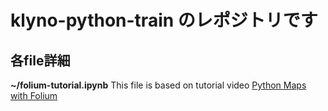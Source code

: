 # klyno-python-train のレポジトリです

## 各file詳細

**~/folium-tutorial.ipynb**
This file is based on tutorial video [Python Maps with Folium](https://www.youtube.com/watch?v=t9Ed5QyO7qY)
